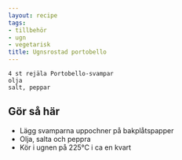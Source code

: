 ```yaml
---
layout: recipe
tags:
- tillbehör
- ugn
- vegetarisk
title: Ugnsrostad portobello
---
```


```
4 st rejäla Portobello-svampar
olja
salt, peppar
```

## Gör så här
* Lägg svamparna uppochner på bakplåtspapper
* Olja, salta och peppra
* Kör i ugnen på 225°C i ca en kvart
